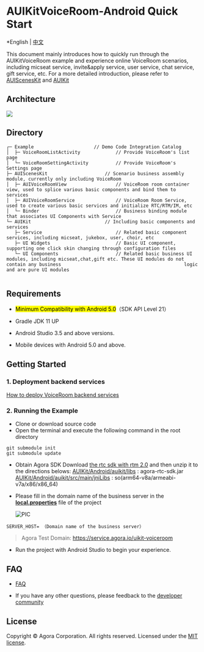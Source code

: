 # AUIKitVoiceRoom-Android Quick Start

*English | [中文](README_zh.md)

This document mainly introduces how to quickly run through the AUIKitVoiceRoom example  and experience online VoiceRoom scenarios, including micseat service, invite&apply service, user service, chat service, gift service, etc. For a more detailed introduction, please refer to [AUIScenesKit](../AScenesKit/README.md) and [AUIKit](https://github.com/AgoraIO-Community/AUIKit/tree/main/Android)

## Architecture
![](https://fullapp.oss-cn-beijing.aliyuncs.com/uikit/readme/uikit_structure_chart_voicechat_0.2.0.png.png)

## Directory
```
┌─ Example                    	// Demo Code Integration Catalog
│  ├─ VoiceRoomListActivity           	// Provide VoiceRoom's list page
│  └─ VoiceRoomSettingActivity			// Provide VoiceRoom's Settings page
├─ AUIScenesKit                		// Scenario business assembly module, currently only including VoiceRoom
│  ├─ AUIVoiceRoomView      			// VoiceRoom room container view, used to splice various basic components and bind them to services
│  ├─ AUIVoiceRoomService    			// VoiceRoom Room Service, used to create various basic services and initialize RTC/RTM/IM, etc
│  └─ Binder                   			// Business binding module that associates UI Components with Service
└─ AUIKit                      		// Including basic components and services
   ├─ Service                  			// Related basic component services, including micseat, jukebox, user, choir, etc
   ├─ UI Widgets               			// Basic UI component, supporting one click skin changing through configuration files
   └─ UI Components       				// Related basic business UI modules, including micseat,chat,gift etc. These UI modules do not contain any business 											logic and are pure UI modules
   
```

## Requirements

- <mark>Minimum Compatibility with Android 5.0</mark>（SDK API Level 21）

- Gradle JDK 11 UP

- Android Studio 3.5 and above versions.

- Mobile devices with Android 5.0 and above.


## Getting Started

### 1. Deployment backend services

[How to deploy VoiceRoom backend services](../../backend/README.md)

### 2. Running the Example
- Clone or download  source code
- Open the terminal and execute the following command in the root directory
```
git submodule init
git submodule update
```
- Obtain Agora SDK
  Download [the rtc sdk with rtm 2.0](https://download.agora.io/null/Agora_Native_SDK_for_Android_rel.v4.1.1.30_49294_FULL_20230512_1606_264137.zip) and then unzip it to the directions belows:
  [AUIKit/Android/auikit/libs](../AUIKit/Android/auikit/libs) : agora-rtc-sdk.jar
  [AUIKit/Android/auikit/src/main/jniLibs](../AUIKit/Android/auikit/src/main/jniLibs) : so(arm64-v8a/armeabi-v7a/x86/x86_64)

- Please fill in the domain name of the business server in the [**local.properties**](/local.properties) file of the project

  ![PIC](https://accktvpic.oss-cn-beijing.aliyuncs.com/pic/github_readme/uikit/config_serverhost_android.png)

``` 
SERVER_HOST= （Domain name of the business server）
```

> Agora Test Domain: https://service.agora.io/uikit-voiceroom

- Run the project with Android Studio to begin your experience.

## FAQ

- [FAQ](VoiceRoomFAQ.md)

- If you have any other questions, please feedback to the [developer community](https://www.rtcdeveloper.cn/cn/community/discussion/0)


## License

Copyright © Agora Corporation. All rights reserved.
Licensed under the [MIT license](LICENSE).
